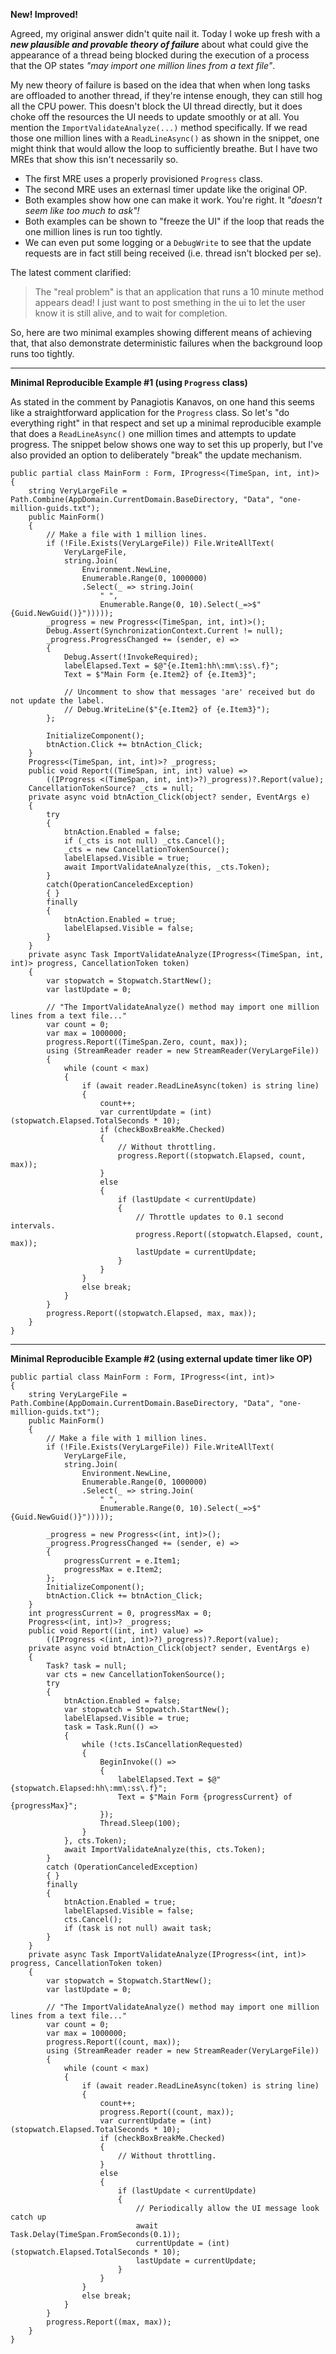 **New! Improved!**

Agreed, my original answer didn't quite nail it. Today I woke up fresh with a **_new plausible and provable theory of failure_** about what could give the appearance of a thread being blocked during the execution of a process that the OP states _"may import one million lines from a text file"_. 

My new theory of failure is based on the idea that when when long tasks are offloaded to another thread, if they're intense enough, they can still hog all the CPU power. This doesn't block the UI thread directly, but it does choke off the resources the UI needs to update smoothly or at all. You mention the `ImportValidateAnalyze(...)` method specifically. If we read those one million lines with a `ReadLineAsync()` as shown in the snippet, one might think that would allow the loop to sufficiently breathe. But I have two MREs that show this isn't necessarily so.

- The first MRE uses a properly provisioned `Progress` class.
- The second MRE uses an externasl timer update like the original OP.
- Both examples show how one can make it work. You're right. It _"doesn't seem like too much to ask"!_
- Both examples can be shown to "freeze the UI" if the loop that reads the one million lines is run too tightly.
- We can even put some logging or a `DebugWrite` to see that the update requests are in fact still being received (i.e. thread isn't blocked per se).

The latest comment clarified:

> The "real problem" is that an application that runs a 10 minute method appears dead! I just want to post smething in the ui to let the user know it is still alive, and to wait for completion. 

So, here are two minimal examples showing different means of achieving that, that also demonstrate deterministic failures when the background loop runs too tightly.

___

**Minimal Reproducible Example #1 (using `Progress` class)**

As stated in the comment by Panagiotis Kanavos, on one hand this seems like a straightforward application for the `Progress` class. So let's "do everything right" in that respect and set up a minimal reproducible example that does a `ReadLineAsync()` one million times and attempts to update progress. The snippet below shows one way to set this up properly, but I've also provided an option to deliberately "break" the update mechanism.


```
public partial class MainForm : Form, IProgress<(TimeSpan, int, int)>
{
    string VeryLargeFile = Path.Combine(AppDomain.CurrentDomain.BaseDirectory, "Data", "one-million-guids.txt");
    public MainForm()
    {
        // Make a file with 1 million lines.
        if (!File.Exists(VeryLargeFile)) File.WriteAllText(
            VeryLargeFile,
            string.Join(
                Environment.NewLine,
                Enumerable.Range(0, 1000000)
                .Select(_ => string.Join(
                    " ", 
                    Enumerable.Range(0, 10).Select(_=>$"{Guid.NewGuid()}")))));
        _progress = new Progress<(TimeSpan, int, int)>();
        Debug.Assert(SynchronizationContext.Current != null);
        _progress.ProgressChanged += (sender, e) =>
        {
            Debug.Assert(!InvokeRequired);
            labelElapsed.Text = $@"{e.Item1:hh\:mm\:ss\.f}";
            Text = $"Main Form {e.Item2} of {e.Item3}";

            // Uncomment to show that messages 'are' received but do not update the label.
            // Debug.WriteLine($"{e.Item2} of {e.Item3}");
        };

        InitializeComponent();
        btnAction.Click += btnAction_Click;
    }
    Progress<(TimeSpan, int, int)>? _progress;
    public void Report((TimeSpan, int, int) value) =>
        ((IProgress <(TimeSpan, int, int)>?)_progress)?.Report(value);
    CancellationTokenSource? _cts = null;
    private async void btnAction_Click(object? sender, EventArgs e)
    {
        try
        {
            btnAction.Enabled = false;
            if (_cts is not null) _cts.Cancel();
            _cts = new CancellationTokenSource();
            labelElapsed.Visible = true;
            await ImportValidateAnalyze(this, _cts.Token);
        }
        catch(OperationCanceledException)
        { }
        finally
        {
            btnAction.Enabled = true;
            labelElapsed.Visible = false;
        }
    }
    private async Task ImportValidateAnalyze(IProgress<(TimeSpan, int, int)> progress, CancellationToken token)
    {
        var stopwatch = Stopwatch.StartNew();
        var lastUpdate = 0;

        // "The ImportValidateAnalyze() method may import one million lines from a text file..."
        var count = 0;
        var max = 1000000;
        progress.Report((TimeSpan.Zero, count, max));
        using (StreamReader reader = new StreamReader(VeryLargeFile))
        {
            while (count < max)
            {
                if (await reader.ReadLineAsync(token) is string line)
                {
                    count++;
                    var currentUpdate = (int)(stopwatch.Elapsed.TotalSeconds * 10);
                    if (checkBoxBreakMe.Checked)
                    {
                        // Without throttling.
                        progress.Report((stopwatch.Elapsed, count, max));
                    }
                    else
                    {
                        if (lastUpdate < currentUpdate)
                        {
                            // Throttle updates to 0.1 second intervals.
                            progress.Report((stopwatch.Elapsed, count, max));
                            lastUpdate = currentUpdate;
                        }
                    }
                }
                else break;
            }
        }
        progress.Report((stopwatch.Elapsed, max, max));
    }
}
```

___


**Minimal Reproducible Example #2 (using external update timer like OP)**

```
public partial class MainForm : Form, IProgress<(int, int)>
{
    string VeryLargeFile = Path.Combine(AppDomain.CurrentDomain.BaseDirectory, "Data", "one-million-guids.txt");
    public MainForm()
    {
        // Make a file with 1 million lines.
        if (!File.Exists(VeryLargeFile)) File.WriteAllText(
            VeryLargeFile,
            string.Join(
                Environment.NewLine,
                Enumerable.Range(0, 1000000)
                .Select(_ => string.Join(
                    " ", 
                    Enumerable.Range(0, 10).Select(_=>$"{Guid.NewGuid()}")))));

        _progress = new Progress<(int, int)>();
        _progress.ProgressChanged += (sender, e) =>
        {
            progressCurrent = e.Item1;
            progressMax = e.Item2;
        };
        InitializeComponent();
        btnAction.Click += btnAction_Click;
    }
    int progressCurrent = 0, progressMax = 0;
    Progress<(int, int)>? _progress;
    public void Report((int, int) value) =>
        ((IProgress <(int, int)>?)_progress)?.Report(value);
    private async void btnAction_Click(object? sender, EventArgs e)
    {
        Task? task = null;
        var cts = new CancellationTokenSource();
        try
        {
            btnAction.Enabled = false;
            var stopwatch = Stopwatch.StartNew();
            labelElapsed.Visible = true;
            task = Task.Run(() =>
            {
                while (!cts.IsCancellationRequested)
                {
                    BeginInvoke(() =>
                    {
                        labelElapsed.Text = $@"{stopwatch.Elapsed:hh\:mm\:ss\.f}";
                        Text = $"Main Form {progressCurrent} of {progressMax}";
                    });
                    Thread.Sleep(100);
                }
            }, cts.Token);
            await ImportValidateAnalyze(this, cts.Token);
        }
        catch (OperationCanceledException)
        { }
        finally
        {
            btnAction.Enabled = true;
            labelElapsed.Visible = false;
            cts.Cancel();
            if (task is not null) await task;
        }
    }
    private async Task ImportValidateAnalyze(IProgress<(int, int)> progress, CancellationToken token)
    {
        var stopwatch = Stopwatch.StartNew();
        var lastUpdate = 0;

        // "The ImportValidateAnalyze() method may import one million lines from a text file..."
        var count = 0;
        var max = 1000000;
        progress.Report((count, max));
        using (StreamReader reader = new StreamReader(VeryLargeFile))
        {
            while (count < max)
            {
                if (await reader.ReadLineAsync(token) is string line)
                {
                    count++;
                    progress.Report((count, max));
                    var currentUpdate = (int)(stopwatch.Elapsed.TotalSeconds * 10);
                    if (checkBoxBreakMe.Checked)
                    {
                        // Without throttling.
                    }
                    else
                    {
                        if (lastUpdate < currentUpdate)
                        {
                            // Periodically allow the UI message look catch up
                            await Task.Delay(TimeSpan.FromSeconds(0.1)); 
                            currentUpdate = (int)(stopwatch.Elapsed.TotalSeconds * 10);
                            lastUpdate = currentUpdate;
                        }
                    }
                }
                else break;
            }
        }
        progress.Report((max, max));
    }
}
```